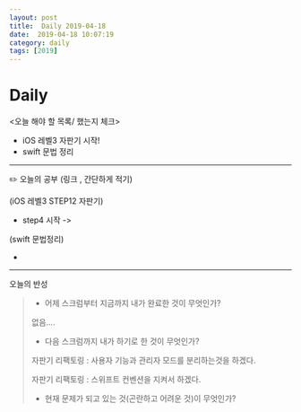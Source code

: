 ```yaml
---
layout: post
title:  Daily 2019-04-18
date:  2019-04-18 10:07:19
category: daily
tags: [2019]
---
```


# Daily

<오늘 해야 할 목록/ 했는지 체크>

- iOS 레벨3 자판기 시작!
- swift 문법 정리

------

✏️ 오늘의 공부 (링크 , 간단하게 적기)

(iOS 레벨3  STEP12 자판기)

- step4 시작 ->

  

(swift 문법정리)

- 



------

오늘의 반성

> - 어제 스크럼부터 지금까지 내가 완료한 것이 무엇인가?
>
> 없음....
>
> - 다음 스크럼까지 내가 하기로 한 것이 무엇인가?
>
> 자판기 리팩토링 : 사용자 기능과 관리자 모드를 분리하는것을 하겠다.
>
> 자판기 리팩토링 : 스위프트 컨벤션을 지켜서 하겠다.
>
> - 현재 문제가 되고 있는 것(곤란하고 어려운 것)이 무엇인가?
>
> 


